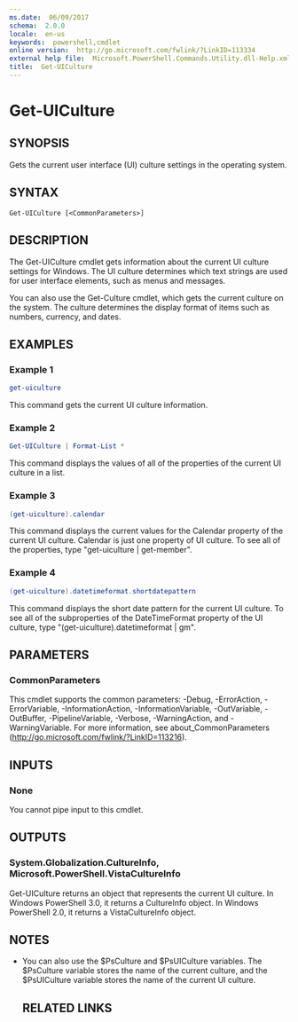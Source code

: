 ```yaml
---
ms.date:  06/09/2017
schema:  2.0.0
locale:  en-us
keywords:  powershell,cmdlet
online version:  http://go.microsoft.com/fwlink/?LinkID=113334
external help file:  Microsoft.PowerShell.Commands.Utility.dll-Help.xml
title:  Get-UICulture
---
```

# Get-UICulture

## SYNOPSIS

Gets the current user interface (UI) culture settings in the operating system.

## SYNTAX

```
Get-UICulture [<CommonParameters>]
```

## DESCRIPTION

The Get-UICulture cmdlet gets information about the current UI culture settings for Windows.
The UI culture determines which text strings are used for user interface elements, such as menus and messages.

You can also use the Get-Culture cmdlet, which gets the current culture on the system.
The culture determines the display format of items such as numbers, currency, and dates.

## EXAMPLES

### Example 1

```powershell
get-uiculture
```

This command gets the current UI culture information.

### Example 2

```powershell
Get-UICulture | Format-List *
```

This command displays the values of all of the properties of the current UI culture in a list.

### Example 3

```powershell
(get-uiculture).calendar
```

This command displays the current values for the Calendar property of the current UI culture.
Calendar is just one property of UI culture.
To see all of the properties, type "get-uiculture | get-member".

### Example 4

```powershell
(get-uiculture).datetimeformat.shortdatepattern
```

This command displays the short date pattern for the current UI culture.
To see all of the subproperties of the DateTimeFormat property of the UI culture, type "(get-uiculture).datetimeformat | gm".

## PARAMETERS

### CommonParameters

This cmdlet supports the common parameters: -Debug, -ErrorAction, -ErrorVariable, -InformationAction, -InformationVariable, -OutVariable, -OutBuffer, -PipelineVariable, -Verbose, -WarningAction, and -WarningVariable. For more information, see about_CommonParameters (http://go.microsoft.com/fwlink/?LinkID=113216).

## INPUTS

### None

You cannot pipe input to this cmdlet.

## OUTPUTS

### System.Globalization.CultureInfo, Microsoft.PowerShell.VistaCultureInfo

Get-UICulture returns an object that represents the current UI culture.
In Windows PowerShell 3.0, it returns a CultureInfo object.
In Windows PowerShell 2.0, it returns a VistaCultureInfo object.

## NOTES

- You can also use the $PsCulture and $PsUICulture variables. The $PsCulture variable stores the name of the current culture, and the $PsUICulture variable stores the name of the current UI culture.
  ## RELATED LINKS